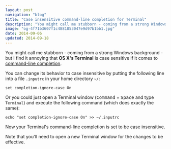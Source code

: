 ```yaml
---
layout: post
navigation: "blog"
title: "Case insensitive command-line completion for Terminal"
description: "You might call me stubborn - coming from a strong Windows background - but I find it annoying that OS X's Terminal is case sensitive if it comes to command-line completion."
image: "og-4f71b3607f1c4881853047e9d97b1bb1.jpg"
date: 2014-09-06
updated: 2014-09-18
---
```


You might call me stubborn - coming from a strong Windows background - but I find it annoying that **OS X's Terminal** is case sensitive if it comes to <a target="_blank" href="http://en.wikipedia.org/wiki/Command-line_completion">command-line completion</a>.

You can change its behavior to case insensitive by putting the following line into a file `.inputrc` in your home directory `~/`:

```
set completion-ignore-case On
```

Or you could just open a Terminal window (<kbd>Command</kbd> + <kbd>Space</kbd> and type `Terminal`) and execute the following command (which does exactly the same):

```
echo "set completion-ignore-case On" >> ~/.inputrc
```

Now your Terminal's command-line completion is set to be case insensitive.

Note that you'll need to open a new Terminal window for the changes to be effective.